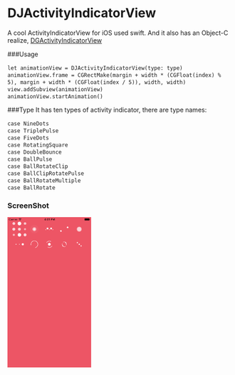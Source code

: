 # DJActivityIndicatorView

A cool ActivityIndicatorView for iOS used swift. And it also has an Object-C realize, [DGActivityIndicatorView](https://github.com/soffes/DGActivityIndicatorView)

###Usage

	let animationView = DJActivityIndicatorView(type: type)
    animationView.frame = CGRectMake(margin + width * (CGFloat(index) % 5), margin + width * (CGFloat(index / 5)), width, width)
    view.addSubview(animationView)
    animationView.startAnimation()
    
###Type
It has ten types of activity indicator, there are type names:

	case NineDots
    case TriplePulse
    case FiveDots
    case RotatingSquare
    case DoubleBounce
    case BallPulse
    case BallRotateClip
    case BallClipRotatePulse
    case BallRotateMultiple
    case BallRotate

    
	
### ScreenShot

<img src="https://github.com/dyljqq/DJActivityIndicatorView/raw/master/ScreenShot/1.png" width="187.5" height="337.5"/> 